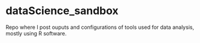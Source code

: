 # dataScience_sandbox
Repo where I post ouputs and configurations of tools used for data analysis, mostly using R software.
